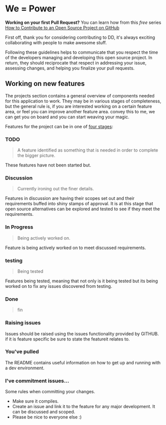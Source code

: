 # We = Power

**Working on your first Pull Request?** You can learn how from this *free* series [How to Contribute to an Open Source Project on GitHub](https://egghead.io/series/how-to-contribute-to-an-open-source-project-on-github)

First off, thank you for considering contributing to DD, it's always exciting collaborating with people to make awesome stuff.


Following these guidelines helps to communicate that you respect the time of the developers managing and developing this open source project. In return, they should reciprocate that respect in addressing your issue, assessing changes, and helping you finalize your pull requests.

## Working on new features

The projects section contains a general overview of components needed for this application to work. They may be in various stages of completeness, but the general rule is, if you are interested working on a certain feature area, or feel you can improve another feature area. convey this to me, we can get you on board and you can start weaving your magic.

Features for the project can be in one of [four stages](https://github.com/dweng0/doccadefinitions/projects/1):

### TODO
> A feature identified as something that is needed in order to complete the bigger picture.

These features have not been started but.

### Discussion
> Currently ironing out the finer details.

Features in discussion are having their scopes set out and their requirements buffed into shiny stamps of approval.
It is at this stage that open source alternatives can be explored and tested to see if they meet the requirements.

### In Progress
> Being actively worked on.

Feature is being actively worked on to meet discussed requirements.

### testing
>Being tested

Features being tested, meaning that not only is it being tested but its being worked on to fix any issues discovered from testing.

### Done
>fin


### Raising issues
Issues should be raised using the issues functionality provided by GITHUB. if it is feature specific be sure to state the featureit relates to.

### You've pulled
The README contains useful information on how to get up and running with a dev environment.

### I've commitment issues...
Some rules when committing your changes.

- Make sure it compiles.
- Create an issue and link it to the feature for any major development. It can be discussed and scoped.
- Please be nice to everyone else :)

